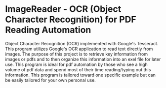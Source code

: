 # ImageReader - OCR (Object Character Recognition) for PDF Reading Automation

Object Character Recognition (OCR) implemented with Google's Tesseract. This program utilizes Google's OCR application to read text directly from images. The purpose of this project is to retrieve key information from images or pdfs and to then organize this information into an exel file for later use. This program is ideal for pdf automation by those who see a high volume of pdf data and spend most of their time reading/typing out this information. This program is tailored toward one specific example but can be easily tailored for your own personal use.

